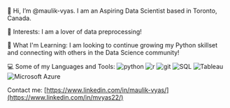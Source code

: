 <!-- ## Hi there 👋 -->

<!--
**maulik-vyas/maulik-vyas** is a ✨ _special_ ✨ repository because its `README.md` (this file) appears on your GitHub profile.

Here are some ideas to get you started:

- 🔭 I’m currently working on ...
- 🌱 I’m currently learning ...
- 👯 I’m looking to collaborate on ...
- 🤔 I’m looking for help with ...
- 💬 Ask me about ...
- 📫 How to reach me: ...
- 😄 Pronouns: ...
- ⚡ Fun fact: ...
-->

👋 Hi, I’m @maulik-vyas. I am an Aspiring Data Scientist based in Toronto, Canada.

👀 Interests: I am a lover of data preprocessing!

🌱 What I'm Learning: I am looking to continue growing my Python skillset and connecting with others in the Data Science community!

💻 Some of my Languages and Tools: 
![python](https://img.shields.io/badge/Python-000000?style=for-the-badge&logo=Pythonb&logoColor=green)
![r](https://img.shields.io/badge/R-000000?style=for-the-badge&logo=R&logoColor=white)
![git](https://img.shields.io/badge/Git-000000?style=for-the-badge&logo=Git&logoColor=white)
![SQL](https://img.shields.io/badge/SQL-000000?style=for-the-badge&logo=SQL&logoColor=blue)
![Tableau](https://img.shields.io/badge/Tableau-000000?style=for-the-badge&logo=Tableau&logoColor=purple)
![Microsoft Azure](https://img.shields.io/badge/microsoft%20azure-000000?style=for-the-badge&logo=microsoft-azure&logoColor=white)

 Contact me: [https://www.linkedin.com/in/maulik-vyas/](https://www.linkedin.com/in/mvyas22/)
